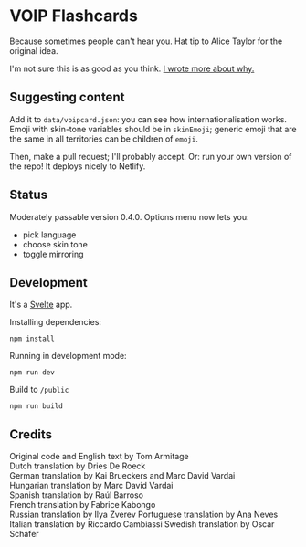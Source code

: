 # VOIP Flashcards

Because sometimes people can't hear you. Hat tip to Alice Taylor for the original idea.

I'm not sure this is as good as you think. [I wrote more about why.][blogpost]

## Suggesting content

Add it to `data/voipcard.json`: you can see how internationalisation works. Emoji with skin-tone variables should be in `skinEmoji`; generic emoji that are the same in all territories can be children of `emoji`.

Then, make a pull request; I'll probably accept. Or: run your own version of the repo! It deploys nicely to Netlify.

## Status

Moderately passable version 0.4.0. Options menu now lets you:

* pick language
* choose skin tone
* toggle mirroring


## Development

It's a [Svelte](https://svelte.dev) app.

Installing dependencies:

    npm install

Running in development mode:

    npm run dev

Build to `/public`

    npm run build

## Credits

Original code and English text by Tom Armitage  
Dutch translation by Dries De Roeck  
German translation by Kai Brueckers and Marc David Vardai  
Hungarian translation by Marc David Vardai  
Spanish translation by Raúl Barroso  
French translation by Fabrice Kabongo  
Russian translation by Ilya Zverev
Portuguese translation by Ana Neves
Italian translation by Riccardo Cambiassi
Swedish translation by Oscar Schafer


[blogpost]: https://tomarmitage.com/2020/03/25/voipcards-or-on-solutionising/
